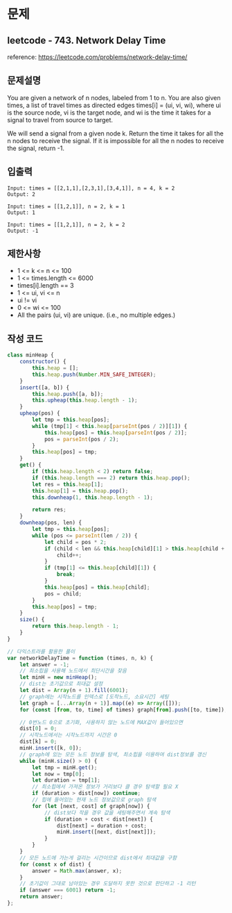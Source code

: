 # 문제

## leetcode - 743. Network Delay Time

reference: https://leetcode.com/problems/network-delay-time/

## 문제설명

You are given a network of n nodes, labeled from 1 to n. You are also given times, a list of travel times as directed edges times[i] = (ui, vi, wi), where ui is the source node, vi is the target node, and wi is the time it takes for a signal to travel from source to target.

We will send a signal from a given node k. Return the time it takes for all the n nodes to receive the signal. If it is impossible for all the n nodes to receive the signal, return -1.

## 입출력

```
Input: times = [[2,1,1],[2,3,1],[3,4,1]], n = 4, k = 2
Output: 2
```
```
Input: times = [[1,2,1]], n = 2, k = 1
Output: 1
```
```
Input: times = [[1,2,1]], n = 2, k = 2
Output: -1
```

## 제한사항

- 1 <= k <= n <= 100
- 1 <= times.length <= 6000
- times[i].length == 3
- 1 <= ui, vi <= n
- ui != vi
- 0 <= wi <= 100
- All the pairs (ui, vi) are unique. (i.e., no multiple edges.)

## 작성 코드

```js
class minHeap {
	constructor() {
		this.heap = [];
		this.heap.push(Number.MIN_SAFE_INTEGER);
	}
	insert([a, b]) {
		this.heap.push([a, b]);
		this.upheap(this.heap.length - 1);
	}
	upheap(pos) {
		let tmp = this.heap[pos];
		while (tmp[1] < this.heap[parseInt(pos / 2)][1]) {
			this.heap[pos] = this.heap[parseInt(pos / 2)];
			pos = parseInt(pos / 2);
		}
		this.heap[pos] = tmp;
	}
	get() {
		if (this.heap.length < 2) return false;
		if (this.heap.length === 2) return this.heap.pop();
		let res = this.heap[1];
		this.heap[1] = this.heap.pop();
		this.downheap(1, this.heap.length - 1);

		return res;
	}
	downheap(pos, len) {
		let tmp = this.heap[pos];
		while (pos <= parseInt(len / 2)) {
			let child = pos * 2;
			if (child < len && this.heap[child][1] > this.heap[child + 1][1]) {
				child++;
			}
			if (tmp[1] <= this.heap[child][1]) {
				break;
			}
			this.heap[pos] = this.heap[child];
			pos = child;
		}
		this.heap[pos] = tmp;
	}
	size() {
		return this.heap.length - 1;
	}
}

// 다익스트라를 활용한 풀이
var networkDelayTime = function (times, n, k) {
	let answer = -1;
	// 최소힙을 사용해 노드에서 최단시간을 찾음
	let minH = new minHeap();
	// dist는 초기값으로 최대값 설정
	let dist = Array(n + 1).fill(6001);
	// graph에는 시작노드를 인덱스로 [도착노드, 소요시간] 세팅
	let graph = [...Array(n + 1)].map((e) => Array([]));
	for (const [from, to, time] of times) graph[from].push([to, time]);

	// 0번노드 0으로 초기화, 사용하지 않는 노드에 MAX값이 들어있으면
	dist[0] = 0;
	// 시작노드에서는 시작노드까지 시간은 0
	dist[k] = 0;
	minH.insert([k, 0]);
	// graph에 있는 모든 노드 정보를 탐색, 최소힙을 이용하여 dist정보를 갱신
	while (minH.size() > 0) {
		let tmp = minH.get();
		let now = tmp[0];
		let duration = tmp[1];
		// 최소힙에서 가져온 정보가 거리보다 클 경우 탐색할 필요 X
		if (duration > dist[now]) continue;
		// 힙에 들어있는 현재 노드 정보값으로 graph 탐색
		for (let [next, cost] of graph[now]) {
			// dist보다 작을 경우 값을 세팅해주면서 계속 탐색
			if (duration + cost < dist[next]) {
				dist[next] = duration + cost;
				minH.insert([next, dist[next]]);
			}
		}
	}
	// 모든 노드에 가는게 걸리는 시간이므로 dist에서 최대값을 구함
	for (const x of dist) {
		answer = Math.max(answer, x);
	}
	// 초기값이 그대로 남아있는 경우 도달하지 못한 것으로 판단하고 -1 리턴
	if (answer === 6001) return -1;
	return answer;
};
```
